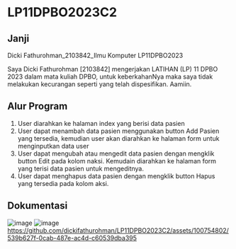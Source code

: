 # LP11DPBO2023C2
## Janji
Dicki Fathurohman_2103842_Ilmu Komputer LP11DPBO2023

Saya Dicki Fathurohman [2103842] mengerjakan LATIHAN (LP) 11 DPBO 2023 dalam mata kuliah DPBO, untuk keberkahanNya maka saya tidak melakukan kecurangan seperti yang telah dispesifikan. Aamiin.
## Alur Program
1. User diarahkan ke halaman index yang berisi data pasien
2. User dapat menambah data pasien menggunakan button Add Pasien yang tersedia, kemudian user akan diarahkan ke halaman form untuk menginputkan data user
3. User dapat mengubah atau mengedit data pasien dengan mengklik button Edit pada kolom naksi. Kemudain diarahkan ke halaman form yang terisi data pasien untuk mengeditnya.
4. User dapat menghapus data pasien dengan mengklik button Hapus yang tersedia pada kolom aksi.

## Dokumentasi
![image](https://github.com/dickifathurohman/LP11DPBO2023C2/assets/100754802/37894c94-5a58-4984-a129-77e9a89ec6a4)
![image](https://github.com/dickifathurohman/LP11DPBO2023C2/assets/100754802/de94e81a-d0c4-4020-89dd-d0bc3879e23e)
https://github.com/dickifathurohman/LP11DPBO2023C2/assets/100754802/539b627f-0cab-487e-ac4d-c60539dba395

